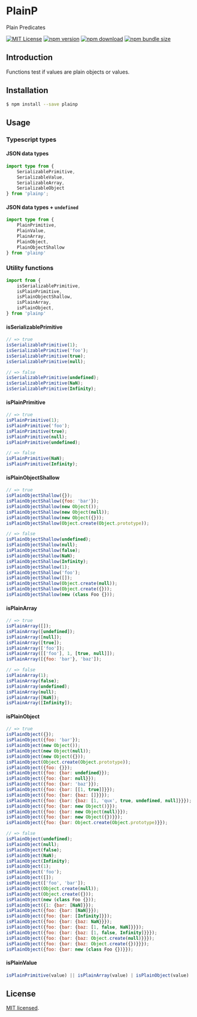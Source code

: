 # PlainP
Plain Predicates

[![MIT License](https://img.shields.io/npm/l/plainp.svg)](https://github.com/hanzhixing/plainp/blob/main/LICENSE)
[![npm version](https://img.shields.io/npm/v/plainp.svg)](https://www.npmjs.com/package/plainp)
[![npm download](https://img.shields.io/npm/dt/plainp.svg)](https://www.npmjs.com/package/plainp)
[![npm bundle size](https://img.shields.io/bundlephobia/minzip/plainp.svg)](https://www.npmjs.com/package/plainp)

## Introduction
Functions test if values are plain objects or values.

## Installation

```bash
$ npm install --save plainp
```

## Usage

### Typescript types

#### JSON data types

```typescript
import type from {
    SerializablePrimitive,
    SerializableValue,
    SerializableArray,
    SerializableObject
} from 'plainp';
```

#### JSON data types + `undefined`
```typescript
import type from {
    PlainPrimitive,
    PlainValue,
    PlainArray,
    PlainObject,
    PlainObjectShallow
} from 'plainp'
```

### Utility functions
```javascript
import from {
    isSerializablePrimitive,
    isPlainPrimitive,
    isPlainObjectShallow,
    isPlainArray,
    isPlainObject,
} from 'plainp'
```

#### isSerializablePrimitive

``` javascript
// => true
isSerializablePrimitive(1);
isSerializablePrimitive('foo');
isSerializablePrimitive(true);
isSerializablePrimitive(null);

// => false
isSerializablePrimitive(undefined);
isSerializablePrimitive(NaN);
isSerializablePrimitive(Infinity);
```

#### isPlainPrimitive

``` javascript
// => true
isPlainPrimitive(1);
isPlainPrimitive('foo');
isPlainPrimitive(true);
isPlainPrimitive(null);
isPlainPrimitive(undefined);

// => false
isPlainPrimitive(NaN);
isPlainPrimitive(Infinity);
```

#### isPlainObjectShallow

``` javascript
// => true
isPlainObjectShallow({});
isPlainObjectShallow({foo: 'bar'});
isPlainObjectShallow(new Object());
isPlainObjectShallow(new Object(null));
isPlainObjectShallow(new Object({}));
isPlainObjectShallow(Object.create(Object.prototype));

// => false
isPlainObjectShallow(undefined);
isPlainObjectShallow(null);
isPlainObjectShallow(false);
isPlainObjectShallow(NaN);
isPlainObjectShallow(Infinity);
isPlainObjectShallow(1);
isPlainObjectShallow('foo');
isPlainObjectShallow([]);
isPlainObjectShallow(Object.create(null));
isPlainObjectShallow(Object.create({}));
isPlainObjectShallow(new (class Foo {}));
```

#### isPlainArray

``` javascript
// => true
isPlainArray([]);
isPlainArray([undefined]);
isPlainArray([null]);
isPlainArray([true]);
isPlainArray(['foo']);
isPlainArray([['foo'], 1, [true, null]]);
isPlainArray([{foo: 'bar'}, 'baz']);

// => false
isPlainArray(1);
isPlainArray(false);
isPlainArray(undefined);
isPlainArray(null);
isPlainArray([NaN]);
isPlainArray([Infinity]);
```

#### isPlainObject

``` javascript
// => true
isPlainObject({});
isPlainObject({foo: 'bar'});
isPlainObject(new Object());
isPlainObject(new Object(null));
isPlainObject(new Object({}));
isPlainObject(Object.create(Object.prototype));
isPlainObject({foo: {}});
isPlainObject({foo: {bar: undefined}});
isPlainObject({foo: {bar: null}});
isPlainObject({foo: {bar: 'baz'}});
isPlainObject({foo: {bar: [[1, true]]}});
isPlainObject({foo: {bar: {baz: []}}});
isPlainObject({foo: {bar: {baz: [1, 'qux', true, undefined, null]}}});
isPlainObject({foo: {bar: new Object()}});
isPlainObject({foo: {bar: new Object(null)}});
isPlainObject({foo: {bar: new Object({})}});
isPlainObject({foo: {bar: Object.create(Object.prototype)}});

// => false
isPlainObject(undefined);
isPlainObject(null);
isPlainObject(false);
isPlainObject(NaN);
isPlainObject(Infinity);
isPlainObject(1);
isPlainObject('foo');
isPlainObject([]);
isPlainObject(['foo', 'bar']);
isPlainObject(Object.create(null));
isPlainObject(Object.create({}));
isPlainObject(new (class Foo {}));
isPlainObject({1: {bar: [NaN]}});
isPlainObject({foo: {bar: [NaN]}});
isPlainObject({foo: {bar: [Infinity]}});
isPlainObject({foo: {bar: {baz: NaN}}});
isPlainObject({foo: {bar: {baz: [1, false, NaN]}}});
isPlainObject({foo: {bar: {baz: [1, false, Infinity]}}});
isPlainObject({foo: {bar: {baz: Object.create(null)}}});
isPlainObject({foo: {bar: {baz: Object.create({})}}});
isPlainObject({foo: {bar: new (class Foo {})}});
```

#### isPlainValue

``` javascript
isPlainPrimitive(value) || isPlainArray(value) | isPlainObject(value)
```

## License
[MIT licensed](./LICENSE).
